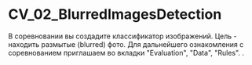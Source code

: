 # CV_02_BlurredImagesDetection
В соревновании вы создадите классификатор изображений. Цель - находить размытые (blurred) фото. Для дальнейшего ознакомления с соревнованием приглашаем во вкладки "Evaluation", "Data", "Rules".
.